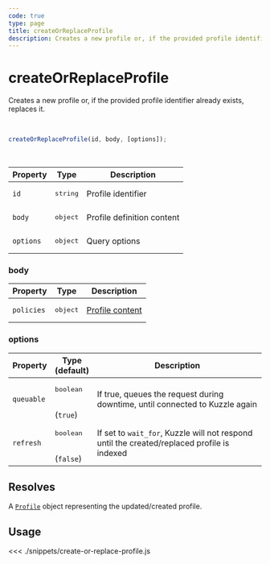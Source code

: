```yaml
---
code: true
type: page
title: createOrReplaceProfile
description: Creates a new profile or, if the provided profile identifier already exists, replaces it.
---
```


# createOrReplaceProfile

Creates a new profile or, if the provided profile identifier already exists, replaces it.

<br />

```js
createOrReplaceProfile(id, body, [options]);
```

<br />
 
| Property | Type | Description |
| --- | --- | --- |
| `id` | <pre>string</pre> | Profile identifier |
| `body` | <pre>object</pre> | Profile definition content |
| `options` | <pre>object</pre> | Query options |

### body

| Property | Type | Description |
| --- | --- | --- |
| `policies` | <pre>object</pre> | [Profile content](/core/2/guides/essentials/security#defining-profiles) |

### options

| Property | Type<br />(default) | Description |
| --- | --- | --- |
| `queuable` | <pre>boolean</pre><br />(`true`) | If true, queues the request during downtime, until connected to Kuzzle again |
| `refresh` | <pre>boolean</pre><br />(`false`) | If set to `wait_for`, Kuzzle will not respond until the created/replaced profile is indexed |

## Resolves

A [`Profile`](/sdk/js/7/core-classes/profile/introduction) object representing the updated/created profile.

## Usage

<<< ./snippets/create-or-replace-profile.js
